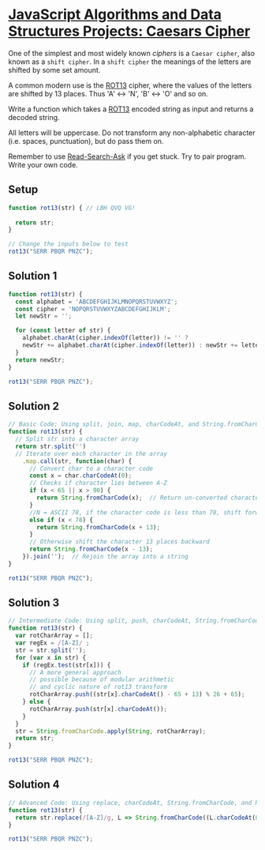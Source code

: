 # [JavaScript Algorithms and Data Structures Projects: Caesars Cipher](https://learn.freecodecamp.org/javascript-algorithms-and-data-structures/javascript-algorithms-and-data-structures-projects/caesars-cipher)

One of the simplest and most widely known _ciphers_ is a `Caesar cipher`, also known as a `shift cipher`. In a `shift cipher` the meanings of the letters are shifted by some set amount.

A common modern use is the [ROT13](https://en.wikipedia.org/wiki/ROT13) cipher, where the values of the letters are shifted by 13 places. Thus 'A' ↔ 'N', 'B' ↔ 'O' and so on.

Write a function which takes a [ROT13](https://en.wikipedia.org/wiki/ROT13) encoded string as input and returns a decoded string.

All letters will be uppercase. Do not transform any non-alphabetic character (i.e. spaces, punctuation), but do pass them on.

Remember to use [Read-Search-Ask](http://forum.freecodecamp.org/t/how-to-get-help-when-you-are-stuck/19514) if you get stuck. Try to pair program. Write your own code.

## Setup
```js
function rot13(str) { // LBH QVQ VG!
  
  return str;
}

// Change the inputs below to test
rot13("SERR PBQR PNZC");
```

## Solution 1
```js
function rot13(str) {
  const alphabet = 'ABCDEFGHIJKLMNOPQRSTUVWXYZ';
  const cipher = 'NOPQRSTUVWXYZABCDEFGHIJKLM';
  let newStr = '';

  for (const letter of str) {
    alphabet.charAt(cipher.indexOf(letter)) != '' ? 
    newStr += alphabet.charAt(cipher.indexOf(letter)) : newStr += letter;
  }
  return newStr;
}

rot13("SERR PBQR PNZC");
```

## Solution 2
```js
// Basic Code: Using split, join, map, charCodeAt, and String.fromCharCode
function rot13(str) {
  // Split str into a character array
  return str.split('')
  // Iterate over each character in the array
    .map.call(str, function(char) {
      // Convert char to a character code
      const x = char.charCodeAt(0);
      // Checks if character lies between A-Z
      if (x < 65 || x > 90) {
        return String.fromCharCode(x);  // Return un-converted character
      }
      //N = ASCII 78, if the character code is less than 78, shift forward 13 places
      else if (x < 78) {
        return String.fromCharCode(x + 13);
      }
      // Otherwise shift the character 13 places backward
      return String.fromCharCode(x - 13);
    }).join('');  // Rejoin the array into a string
}

rot13("SERR PBQR PNZC");
```

## Solution 3
```js
// Intermediate Code: Using split, push, charCodeAt, String.fromCharCode, test, and RegExp
function rot13(str) {
  var rotCharArray = [];
  var regEx = /[A-Z]/ ;
  str = str.split('');
  for (var x in str) {
    if (regEx.test(str[x])) {
      // A more general approach
      // possible because of modular arithmetic
      // and cyclic nature of rot13 transform
      rotCharArray.push((str[x].charCodeAt() - 65 + 13) % 26 + 65);
    } else {
      rotCharArray.push(str[x].charCodeAt());
    }
  }
  str = String.fromCharCode.apply(String, rotCharArray);
  return str;
}

rot13("SERR PBQR PNZC");
```

## Solution 4
```js
// Advanced Code: Using replace, charCodeAt, String.fromCharCode, and RegExp
function rot13(str) {
  return str.replace(/[A-Z]/g, L => String.fromCharCode((L.charCodeAt(0) % 26) + 65));
}

rot13("SERR PBQR PNZC");
```